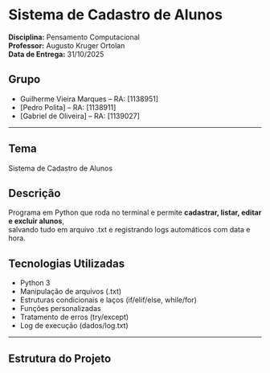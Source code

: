 ﻿# Sistema de Cadastro de Alunos

**Disciplina:** Pensamento Computacional  
**Professor:** Augusto Kruger Ortolan  
**Data de Entrega:** 31/10/2025  

## Grupo
- Guilherme Vieira Marques – RA: [1138951]
- [Pedro Polita] – RA: [1138911]
- [Gabriel de Oliveira] – RA: [1139027]

---

## Tema
Sistema de Cadastro de Alunos

## Descrição
Programa em Python que roda no terminal e permite **cadastrar, listar, editar e excluir alunos**,  
salvando tudo em arquivo .txt e registrando logs automáticos com data e hora.

## Tecnologias Utilizadas
- Python 3  
- Manipulação de arquivos (.txt)  
- Estruturas condicionais e laços (if/elif/else, while/for)  
- Funções personalizadas  
- Tratamento de erros (try/except)  
- Log de execução (dados/log.txt)  

---

## Estrutura do Projeto
